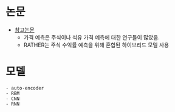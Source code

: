 # 논문
- [참고논문](https://scienceon.kisti.re.kr/commons/util/originalView.do?cn=JAKO201809469053682&oCn=JAKO201809469053682&dbt=JAKO&journal=NJOU00292001)
    - 가격 예측은 주식이나 석유 가격 예측에 대한 연구들이 많았음.
    - RATHER는 주식 수익률 예측을 위해 혼합된 하이브리드 모델 사용
# 모델
    - auto-encoder
    - RBM
    - CNN
    - RNN

